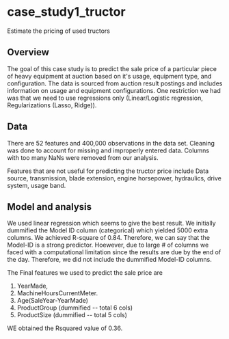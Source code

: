 # case_study1_tructor
Estimate the pricing of used tructors


## Overview
The goal of this case study is to predict the sale price of a particular piece
of heavy equipment
at auction based on it's usage, equipment type, and configuration.
The data is sourced from auction result postings and includes information
on usage and equipment configurations.
One restriction we had was that we need to use regressions only
(Linear/Logistic regression, Regularizations (Lasso, Ridge)).

## Data
There are 52 features and 400,000 observations in the data set.
Cleaning was done to account for missing and improperly entered data.
Columns with too many NaNs were removed from our analysis.

Features that are not useful for predicting the tructor price include Data source, transmission, blade extension, engine horsepower, hydraulics, drive system, usage band.

## Model and analysis
We used linear regression which seems to give the best result.
We initially dummified the Model ID column (categorical) which yielded 5000 extra columns. We achieved R-square of 0.84. Therefore, we can say that the Model-ID is a strong predictor. Hoewever, due to large # of columns we faced with a computational limitation since the results are due by the end of the day. Therefore, we did not include the dummified Model-ID columns.

The Final features we used to predict the sale price are
1. YearMade,
2. MachineHoursCurrentMeter.
3. Age(SaleYear-YearMade)
4. ProductGroup (dummified -- total 6 cols)
5. ProductSize (dummified -- total 5 cols)

WE obtained the Rsquared value of 0.36.
